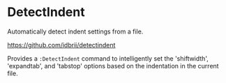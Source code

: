 # DetectIndent

Automatically detect indent settings from a file.

https://github.com/idbrii/detectindent

Provides a `:DetectIndent` command to intelligently set the 'shiftwidth',
'expandtab', and 'tabstop' options based on the indentation in the current
file.
